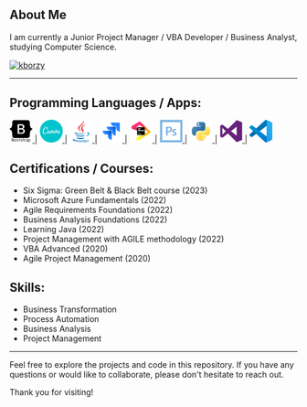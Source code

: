 ## About Me
I am currently a Junior Project Manager / VBA Developer / Business Analyst, studying Computer Science. 

<a href="https://www.linkedin.com/in/laskaweronika/" target="blank"><img align="center" src="https://raw.githubusercontent.com/rahuldkjain/github-profile-readme-generator/master/src/images/icons/Social/linked-in-alt.svg" alt="kborzy" height="30" width="40" /></a>

***
## Programming Languages / Apps:
<p align="left"> <a href="https://getbootstrap.com" target="_blank" rel="noreferrer"> <img src="https://raw.githubusercontent.com/devicons/devicon/master/icons/bootstrap/bootstrap-plain-wordmark.svg" alt="bootstrap" width="40" height="40"/> </a> | <a href="https://canva.com" target="_blank" rel="noreferrer"> <img src="https://github.com/devicons/devicon/blob/master/icons/canva/canva-original.svg" alt="canva" width="40" height="40"/> </a> | <a href="https://java.com" target="_blank" rel="noreferrer"> <img src="https://github.com/devicons/devicon/blob/master/icons/java/java-original.svg" alt="java" width="40" height="40"/> </a> | <a href="https://atlassian.com/" target="_blank" rel="noreferrer"> <img src="https://github.com/devicons/devicon/blob/master/icons/jira/jira-original.svg" alt="jira" width="40" height="40"/> </a> | <a href="https://www.jetbrains.com/" target="_blank" rel="noreferrer"> <img src="https://github.com/devicons/devicon/blob/master/icons/jetbrains/jetbrains-original.svg" alt="jetbrains" width="40" height="40"/> </a> | <a href="https://www.adobe.com/products/photoshop.html" target="_blank" rel="noreferrer"> <img src="https://github.com/devicons/devicon/blob/master/icons/photoshop/photoshop-line.svg" alt="photoshop" width="40" height="40"/> </a> | <a href="https://www.python.org/" target="_blank" rel="noreferrer"> <img src="https://github.com/devicons/devicon/blob/master/icons/python/python-original.svg" alt="python" width="40" height="40"/> </a> | <a href="https://visualstudio.microsoft.com/" target="_blank" rel="noreferrer"> <img src="https://github.com/devicons/devicon/blob/master/icons/visualstudio/visualstudio-plain.svg" alt="visual-studio" width="40" height="40"/> </a> | <a href="https://visualstudio.microsoft.com/" target="_blank" rel="noreferrer"> <img src="https://github.com/devicons/devicon/blob/master/icons/vscode/vscode-original.svg" alt="visual-studio-code" width="40" height="40"/> </a>


## Certifications / Courses:
- Six Sigma: Green Belt & Black Belt course (2023)
- Microsoft Azure Fundamentals (2022)
- Agile Requirements Foundations (2022)
- Business Analysis Foundations (2022)
- Learning Java (2022)
- Project Management with AGILE methodology (2022)
- VBA Advanced (2020)
- Agile Project Management (2020)


## Skills:
- Business Transformation
- Process Automation
- Business Analysis
- Project Management

****
  
Feel free to explore the projects and code in this repository. 
If you have any questions or would like to collaborate, please don't hesitate to reach out.

Thank you for visiting!
